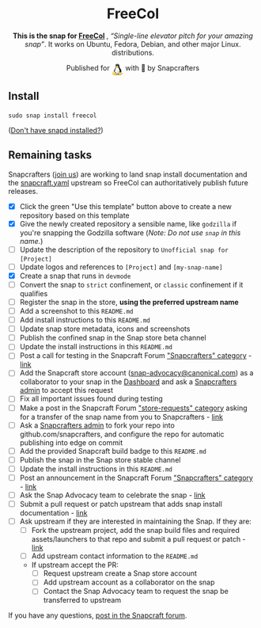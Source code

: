 <h1 align="center">
  <!-- <img src="https://avatars1.githubusercontent.com/u/29598503?v=3&s=256" alt="[FreeCol]">
  <br /> -->
  FreeCol
</h1>

<p align="center"><b>This is the snap for <a href="https://github.com/FreeCol/freecol">FreeCol</a> </b>, <i>“Single-line elevator pitch for your amazing snap”</i>. It works on Ubuntu, Fedora, Debian, and other major Linux.
distributions.</p>

<!-- Uncomment and modify this when you are provided a build status badge
<p align="center">
<a href="https://snapcraft.io/my-snap-name">
  <img alt="enpass" src="https://snapcraft.io/my-snap-name/badge.svg" />
</a>
<a href="https://snapcraft.io/my-snap-name">
  <img alt="enpass" src="https://snapcraft.io/my-snap-name/trending.svg?name=0" />
</a>
</p>
-->

<!-- Uncomment and modify this when you have a screenshot
![my-snap-name](screenshot.png?raw=true "my-snap-name")
-->

<p align="center">Published for <img src="https://raw.githubusercontent.com/anythingcodes/slack-emoji-for-techies/gh-pages/emoji/tux.png" align="top" width="24" /> with 💝 by Snapcrafters</p>

## Install

    sudo snap install freecol

<!-- Uncomment and modify this when your snap is available on the store
[![Get it from the Snap Store](https://snapcraft.io/static/images/badges/en/snap-store-white.svg)](https://snapcraft.io/my-snap-name)
-->

([Don't have snapd installed?](https://snapcraft.io/docs/core/install))

## Remaining tasks
<!-- Uncomment and modify this when you have a screenshot
![my-snap-name](screenshot.png?raw=true "my-snap-name")
-->

Snapcrafters ([join us](https://forum.snapcraft.io/t/snapcrafters-reboot/24625)) are working to land snap install documentation and the [snapcraft.yaml](https://github.com/snapcrafters/fork-and-rename-me/blob/master/snap/snapcraft.yaml) upstream so FreeCol can authoritatively publish future releases.

  - [x] Click the green "Use this template" button above to create a new repository based on this template
  - [x] Give the newly created repository a sensible name, like `godzilla` if you're snapping the Godzilla software (*Note: Do not use `snap` in this name.*)
  - [ ] Update the description of the repository to `Unofficial snap for [Project]`
  - [ ] Update logos and references to `[Project]` and `[my-snap-name]`
  - [x] Create a snap that runs in `devmode`
  - [ ] Convert the snap to `strict` confinement, or `classic` confinement if it qualifies
  - [ ] Register the snap in the store, **using the preferred upstream name**
  - [ ] Add a screenshot to this `README.md`
  - [ ] Add install instructions to this `README.md`
  - [ ] Update snap store metadata, icons and screenshots
  - [ ] Publish the confined snap in the Snap store beta channel
  - [ ] Update the install instructions in this `README.md`
  - [ ] Post a call for testing in the Snapcraft Forum ["Snapcrafters" category](https://forum.snapcraft.io/c/snapcrafters/23) - [link]()
  - [ ] Add the Snapcraft store account (snap-advocacy@canonical.com) as a collaborator to your snap in the [Dashboard](https://dashboard.snapcraft.io) and ask a [Snapcrafters admin](https://github.com/orgs/snapcrafters/people?query=%20role%3Aowner) to accept this request
  - [ ] Fix all important issues found during testing
  - [ ] Make a post in the Snapcraft Forum ["store-requests" category](https://forum.snapcraft.io/c/store-requests/19) asking for a transfer of the snap name from you to Snapcrafters - [link]()
  - [ ] Ask a [Snapcrafters admin](https://github.com/orgs/snapcrafters/people?query=%20role%3Aowner) to fork your repo into github.com/snapcrafters, and configure the repo for automatic publishing into edge on commit
  - [ ] Add the provided Snapcraft build badge to this `README.md`
  - [ ] Publish the snap in the Snap store stable channel
  - [ ] Update the install instructions in this `README.md`
  - [ ] Post an announcement in the Snapcraft Forum ["Snapcrafters" category](https://forum.snapcraft.io/c/snapcrafters/23) - [link]()
  - [ ] Ask the Snap Advocacy team to celebrate the snap - [link]()
  - [ ] Submit a pull request or patch upstream that adds snap install documentation - [link]()
  - [ ] Ask upstream if they are interested in maintaining the Snap. If they are:
    - [ ] Fork the upstream project, add the snap build files and required assets/launchers to that repo and submit a pull request or patch - [link]()
    - [ ] Add upstream contact information to the `README.md`
    - If upstream accept the PR:
      - [ ] Request upstream create a Snap store account
      - [ ] Add upstream account as a collaborator on the snap
      - [ ] Contact the Snap Advocacy team to request the snap be transferred to upstream

If you have any questions, [post in the Snapcraft forum](https://forum.snapcraft.io).

<!--
## The Snapcrafters

| [![Your Name](https://gravatar.com/avatar/bc0bced65e963eb5c3a16cab8b004431/?s=128)](https://github.com/yourname/) |
| :---: |
| [Your Name](https://github.com/yourname/) |
--> 

<!-- Uncomment and modify this when you have upstream contacts
## Upstream

| [![Upstream Name](https://gravatar.com/avatar/bc0bced65e963eb5c3a16cab8b004431?s=128)](https://github.com/upstreamname) |
| :---: |
| [Upstream Name](https://github.com/upstreamname) |
-->
